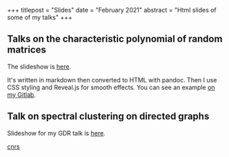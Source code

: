 +++
titlepost = "Slides"
date = "February 2021"
abstract = "Html slides of some of my talks"
+++

## Talks on the characteristic polynomial of random matrices 


The slideshow is [here](/talks/mega21/). 

It's written in markdown then converted to HTML with pandoc. Then I use CSS styling and Reveal.js for smooth effects. You can see an example [on my Gitlab](https://gitlab.inria.fr/scoste/slides). 

## Talk on spectral clustering on directed graphs

Slideshow for my GDR talk is [here](/talks/isis/).

[cnrs](/assets/audition.pdf)

